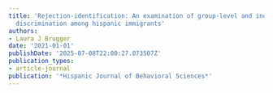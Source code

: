 ```yaml
---
title: 'Rejection-identification: An examination of group-level and individual-level
  discrimination among hispanic immigrants'
authors:
- Laura J Brugger
date: '2021-01-01'
publishDate: '2025-07-08T22:00:27.073507Z'
publication_types:
- article-journal
publication: '*Hispanic Journal of Behavioral Sciences*'
---
```

